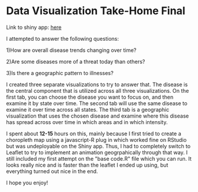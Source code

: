 # Data Visualization Take-Home Final

Link to shiny app: [here](https://susmani.shinyapps.io/dataviz_final/)

I attempted to answer the following questions: 

1)How are overall disease trends changing over time? 

2)Are some diseases more of a threat today than others?

3)Is there a geographic pattern to illnesses?

I created three separate visualizations to try to answer that. The disease is the central component that is utilized across all three visualizations. On the first tab, you can choose the disease you want to focus on, and then examine it by state over time. The second tab will use the same disease to examine it over time across all states. The third tab is a geographic visualization that uses the chosen disease and examine where this disease has spread across over time in which areas and in which intensity. 

I spent about **12-15** hours on this, mainly because I first tried to create a choropleth map using a javascript-R plug in which worked fine on RStudio but was undeployable on the Shiny app. Thus, I had to completely switch to Leaflet to try to implement an animation geogrpahically through that way. I still included my first attempt on the "base code.R" file which you can run. It looks really nice and is faster than the leaflet I ended up using, but everything turned out nice in the end. 

I hope you enjoy!
